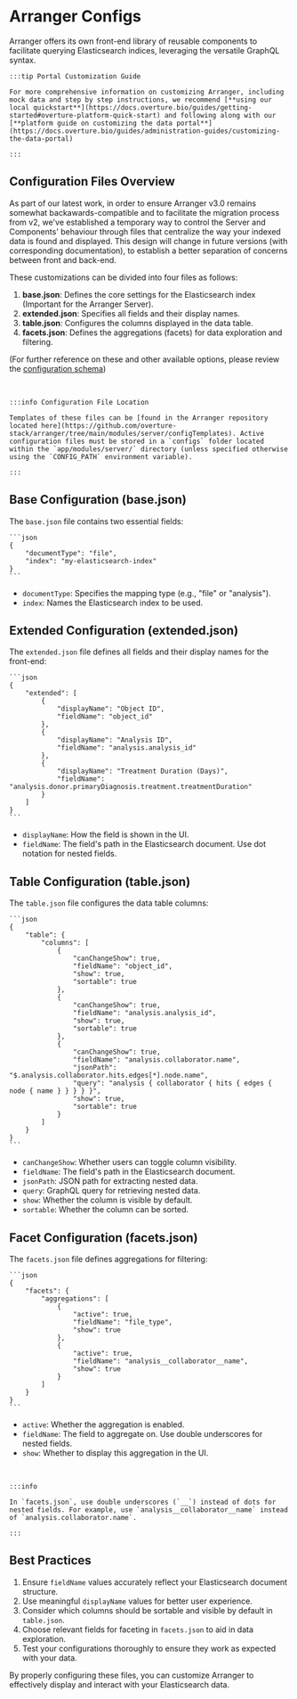 # Arranger Configs

Arranger offers its own front-end library of reusable components to facilitate querying Elasticsearch indices, leveraging the versatile GraphQL syntax.

    :::tip Portal Customization Guide

    For more comprehensive information on customizing Arranger, including mock data and step by step instructions, we recommend [**using our local quickstart**](https://docs.overture.bio/guides/getting-started#overture-platform-quick-start) and following along with our [**platform guide on customizing the data portal**](https://docs.overture.bio/guides/administration-guides/customizing-the-data-portal)

    :::

## Configuration Files Overview

As part of our latest work, in order to ensure Arranger v3.0 remains somewhat backawards-compatible and to facilitate the migration process from v2, we've established a temporary way to control the Server and Components' behaviour through files that centralize the way your indexed data is found and displayed.
This design will change in future versions (with corresponding documentation), to establish a better separation of concerns between front and back-end.

These customizations can be divided into four files as follows:

1. **base.json**: Defines the core settings for the Elasticsearch index (Important for the Arranger Server).
2. **extended.json**: Specifies all fields and their display names.
3. **table.json**: Configures the columns displayed in the data table.
4. **facets.json**: Defines the aggregations (facets) for data exploration and filtering.

(For further reference on these and other available options, please review the [configuration schema](https://github.com/overture-stack/arranger/blob/main/modules/server/configTemplates/configs.json.schema))

<br/>

    :::info Configuration File Location

    Templates of these files can be [found in the Arranger repository located here](https://github.com/overture-stack/arranger/tree/main/modules/server/configTemplates). Active configuration files must be stored in a `configs` folder located within the `app/modules/server/` directory (unless specified otherwise using the `CONFIG_PATH` environment variable).

    :::

## Base Configuration (base.json)

The `base.json` file contains two essential fields:

    ```json
    {
    	"documentType": "file",
    	"index": "my-elasticsearch-index"
    }
    ```

- `documentType`: Specifies the mapping type (e.g., "file" or "analysis").
- `index`: Names the Elasticsearch index to be used.

## Extended Configuration (extended.json)

The `extended.json` file defines all fields and their display names for the front-end:

    ```json
    {
    	"extended": [
    		{
    			"displayName": "Object ID",
    			"fieldName": "object_id"
    		},
    		{
    			"displayName": "Analysis ID",
    			"fieldName": "analysis.analysis_id"
    		},
    		{
    			"displayName": "Treatment Duration (Days)",
    			"fieldName": "analysis.donor.primaryDiagnosis.treatment.treatmentDuration"
    		}
    	]
    }
    ```

- `displayName`: How the field is shown in the UI.
- `fieldName`: The field's path in the Elasticsearch document. Use dot notation for nested fields.

## Table Configuration (table.json)

The `table.json` file configures the data table columns:

    ```json
    {
    	"table": {
    		"columns": [
    			{
    				"canChangeShow": true,
    				"fieldName": "object_id",
    				"show": true,
    				"sortable": true
    			},
    			{
    				"canChangeShow": true,
    				"fieldName": "analysis.analysis_id",
    				"show": true,
    				"sortable": true
    			},
    			{
    				"canChangeShow": true,
    				"fieldName": "analysis.collaborator.name",
    				"jsonPath": "$.analysis.collaborator.hits.edges[*].node.name",
    				"query": "analysis { collaborator { hits { edges { node { name } } } } }",
    				"show": true,
    				"sortable": true
    			}
    		]
    	}
    }
    ```

- `canChangeShow`: Whether users can toggle column visibility.
- `fieldName`: The field's path in the Elasticsearch document.
- `jsonPath`: JSON path for extracting nested data.
- `query`: GraphQL query for retrieving nested data.
- `show`: Whether the column is visible by default.
- `sortable`: Whether the column can be sorted.

## Facet Configuration (facets.json)

The `facets.json` file defines aggregations for filtering:

    ```json
    {
    	"facets": {
    		"aggregations": [
    			{
    				"active": true,
    				"fieldName": "file_type",
    				"show": true
    			},
    			{
    				"active": true,
    				"fieldName": "analysis__collaborator__name",
    				"show": true
    			}
    		]
    	}
    }
    ```

- `active`: Whether the aggregation is enabled.
- `fieldName`: The field to aggregate on. Use double underscores for nested fields.
- `show`: Whether to display this aggregation in the UI.

<br/>

    :::info

    In `facets.json`, use double underscores (`__`) instead of dots for nested fields. For example, use `analysis__collaborator__name` instead of `analysis.collaborator.name`.

    :::

## Best Practices

1. Ensure `fieldName` values accurately reflect your Elasticsearch document structure.
2. Use meaningful `displayName` values for better user experience.
3. Consider which columns should be sortable and visible by default in `table.json`.
4. Choose relevant fields for faceting in `facets.json` to aid in data exploration.
5. Test your configurations thoroughly to ensure they work as expected with your data.

By properly configuring these files, you can customize Arranger to effectively display and interact with your Elasticsearch data.
